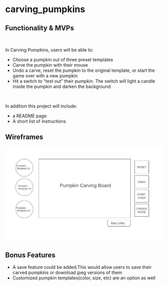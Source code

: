 # carving_pumpkins
<h2>Functionality & MVPs</h2>
<br>
<p>In Carving Pumpkins, users will be able to:
</p>
<ul>
  <li>Choose a pumpkin out of three preset templates</li>
  <li>Carve the pumpkin with their mouse</li>
  <li>Undo a carve, reset the pumpkin to the original template, or start the game over with a new pumpkin</li>
  <li>Hit a switch to “test out” their pumpkin. The switch will light a candle inside the pumpkin and darken the background 
</ul>
<br>
 <p>In addition this project will include:</p>
 <ul>
  <li>a README page </li>
  <li>A short list of instructions</li>
</ul>

<h2>Wireframes</h2>
<img src="pumpkin_graph.jpeg">
</br>
<h2>Bonus Features</h2>
<ul>
<li>A save feature could be added.This would allow users to save their carved pumpkins or download jpeg versions of them</li> 
<li>Customized pumpkin templates(color, size, etc) are an option as well
</li> 
</ul>
